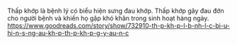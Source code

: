 Thấp khớp là bệnh lý có biểu hiện sưng đau khớp. Thấp khớp gây đau đớn cho người bệnh và khiến họ gặp khó khăn trong sinh hoạt hàng ngày. 
https://www.goodreads.com/story/show/732910-th-p-kh-p-l-b-nh-l-c-bi-u-hi-n-s-ng-au-kh-p-th-p-kh-p-g-y-au-n-c
